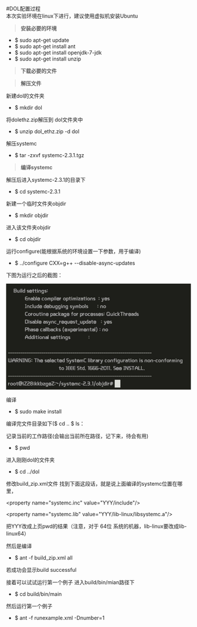 #DOL配置过程
<br/>
本次实验环境在linux下进行，建议使用虚拟机安装Ubuntu
>**安装必要的环境**

* $	sudo apt-get update
* $	sudo apt-get install ant
* $ 	sudo apt-get install openjdk-7-jdk
* $	sudo apt-get install unzip

>**下载必要的文件**


>**解压文件**

新建dol的文件夹
* $	mkdir dol

将dolethz.zip解压到 dol文件夹中

* $	unzip dol_ethz.zip -d dol

解压systemc
* $	tar -zxvf systemc-2.3.1.tgz

>**编译systemc**

解压后进入systemc-2.3.1的目录下
* $	cd systemc-2.3.1

新建一个临时文件夹objdir
* $	mkdir objdir

进入该文件夹objdir
* $	cd objdir

运行configure(能根据系统的环境设置一下参数，用于编译)
* $	../configure CXX=g++ --disable-async-updates

下图为运行之后的截图：

![pic1.jpg](https://github.com/JoshTao/Picture/blob/master/lab1/pic1.jpg)

编译
* $	sudo make install

编译完文件目录如下($ cd .. $ ls：



记录当前的工作路径(会输出当前所在路径，记下来，待会有用)
* $ pwd

进入刚刚dol的文件夹
* $	cd ../dol

修改build_zip.xml文件
找到下面这段话，就是说上面编译的systemc位置在哪里，

\<property name="systemc.inc" value="YYY/include"/>

\<property name="systemc.lib" value="YYY/lib-linux/libsystemc.a"/>

把YYY改成上页pwd的结果（注意，对于  64位 系统的机器，lib-linux要改成lib-linux64）

然后是编译
* $	ant -f build_zip.xml all

若成功会显示build successful

接着可以试试运行第一个例子
进入build/bin/mian路径下

* $	cd build/bin/main

然后运行第一个例子
* $	ant -f runexample.xml -Dnumber=1



